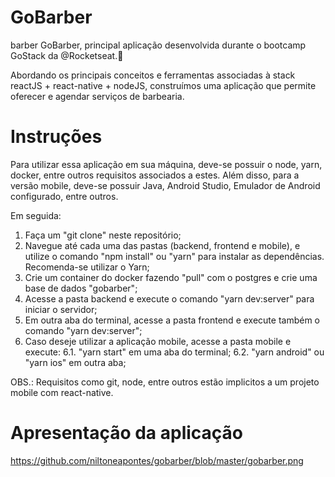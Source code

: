 # GoBarber

barber GoBarber, principal aplicação desenvolvida durante o bootcamp GoStack da @Rocketseat.🚀

Abordando os principais conceitos e ferramentas associadas à stack reactJS + react-native + nodeJS, construímos uma aplicação que permite oferecer e agendar serviços de barbearia.

# Instruções

Para utilizar essa aplicação em sua máquina, deve-se possuir o node, yarn, docker, entre outros requisitos associados a estes.
Além disso, para a versão mobile, deve-se possuir Java, Android Studio, Emulador de Android configurado, entre outros.

Em seguida:

1. Faça um "git clone" neste repositório;
2. Navegue até cada uma das pastas (backend, frontend e mobile), e utilize o comando "npm install" ou "yarn" para instalar as dependências. Recomenda-se utilizar o Yarn;
3. Crie um container do docker fazendo "pull" com o postgres e crie uma base de dados "gobarber";
4. Acesse a pasta backend e execute o comando "yarn dev:server" para iniciar o servidor;
5. Em outra aba do terminal, acesse a pasta frontend e execute também o comando "yarn dev:server";
6. Caso deseje utilizar a aplicação mobile, acesse a pasta mobile e execute:
 6.1. "yarn start" em uma aba do terminal;
 6.2. "yarn android" ou "yarn ios" em outra aba;

OBS.: Requisitos como git, node, entre outros estão implicitos a um projeto mobile com react-native.

# Apresentação da aplicação

https://github.com/niltoneapontes/gobarber/blob/master/gobarber.png



